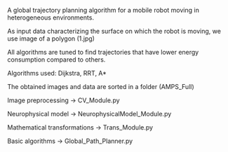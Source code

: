 A global trajectory planning algorithm for a mobile robot moving in heterogeneous environments. 

As input data characterizing the surface on which the robot is moving, we use image of a 
polygon (1.jpg)

All algorithms are tuned to find trajectories that have lower energy consumption compared to others.

Algorithms used: Dijkstra, RRT, A*

The obtained images and data are sorted in a folder (AMPS_Full)

Image preprocessing -> CV_Module.py

Neurophysical model -> NeurophysicalModel_Module.py

Mathematical transformations -> Trans_Module.py

Basic algorithms -> Global_Path_Planner.py

